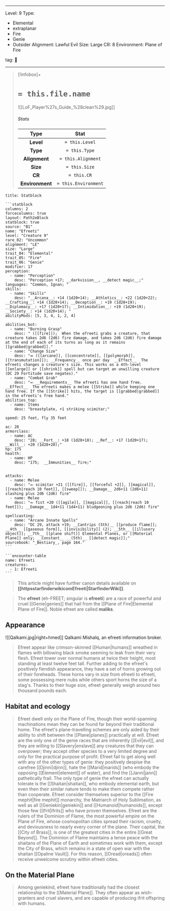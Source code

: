 
---


Level: 9
Type:
- Elemental
- extraplanar
- Fire
- Genie
- Outsider
Alignment: Lawful Evil
Size: Large
CR: 8
Environment: Plane of Fire


tag: 👹

---

> [!infobox]+
> #  `= this.file.name`
> ![[LoF_Player%27s_Guide_%28clean%29.jpg]]
> ##### Stats
> Type | Stat |
> :---:|:---:|
> **Level** | `= this.Level` |
> **Type** | `= this.Type` |
> **Alignment** | `= this.Alignment` |
> **Size** | `= this.Size` |
> **CR** | `= this.CR` |
> **Environment** | `= this.Environment` |




````ad-info
title: Statblock

```statblock
columns: 2
forcecolumns: true
layout: Path2eBlock
statblock: true
source: "B1"
name: "Efreeti"
level: "Creature 9"
rare_02: "Uncommon"
alignment: "LE"
size: "Large"
trait_04: "Elemental"
trait_05: "Fire"
trait_06: "Genie"
modifier: 17
perception:
  - name: "Perception"
    desc: "Perception +17; __darkvision__, __detect magic__;"
languages: "Common, Ignan; "
skills:
  - name: "Skills"
    desc: "__Arcana__: +14 (1d20+14); __Athletics__: +22 (1d20+22); __Crafting__: +14 (1d20+14); __Deception__: +19 (1d20+19); __Diplomacy__: +17 (1d20+17); __Intimidation__: +19 (1d20+19); __Society__: +14 (1d20+14); "
abilityMods: [5, 3, 4, 1, 2, 4]

abilities_bot:
  - name: "Burning Grasp"
    desc: " ([[fire]]);  When the efreeti grabs a creature, that creature takes 2d6 (2d6) fire damage, and takes 2d6 (2d6) fire damage at the end of each of its turns as long as it remains [[grabbed|grabbed]]."
  - name: "Change Size"
    desc: "⬺ ([[arcane]], [[concentrate]], [[polymorph]], [[transmutation]]); __Frequency__ once per day  __Effect__  The efreeti changes a creature's size. This works as a 4th-level [[enlarge]] or [[shrink]] spell but can target an unwilling creature (DC 29 Fortitude save negates)."
  - name: "Combat Grab"
    desc: "⬻ __Requirements__ The efreeti has one hand free.  __Effect__  The efreeti makes a melee [[Strike]] while keeping one hand free. If the [[Strike]] hits, the target is [[grabbed|grabbed]] in the efreeti's free hand."
abilities_top:
  - name: Items
    desc: "breastplate, +1 striking scimitar;"

speed: 25 feet, fly 35 feet

ac: 28
armorclass:
  - name: AC
    desc: "28; __Fort__: +18 (1d20+18); __Ref__: +17 (1d20+17); __Will__: +20 (1d20+20);"
hp: 175
health:
  - name: HP
    desc: "175;  __Immunities__ fire;"


attacks:
  - name: Melee
    desc: "⬻ scimitar +21 ([[fire]], [[forceful +2]], [[magical]], [[reach|reach 10 feet]], [[sweep]]); __Damage__ 2d6+11 (2d6+11) slashing plus 2d6 (2d6) fire"
  - name: Melee
    desc: "⬻ fist +20 ([[agile]], [[magical]], [[reach|reach 10 feet]]); __Damage__ 1d4+11 (1d4+11) bludgeoning plus 2d6 (2d6) fire"

spellcasting:
  - name: "Arcane Innate Spells"
    desc: "DC 29, attack +19; __Cantrips (5th)__ [[produce flame]]; __4th__ [[gaseous form]], [[invisibility]] (2); __5th__ [[illusory object]]; __7th__ [[plane shift]] Elemental Planes, or [[Material Plane]] only; __Constant__ __(5th)__ [[detect magic]];"
sourcebook: "_Bestiary_, page 164."
```

```encounter-table
name: Efreeti
creatures:
  - 1: Efreeti
```

````







> This article might have further canon details available on **[[httpsstarfinderwikicomEfreeti|StarfinderWiki]]**.


> The **efreet** (eh-FREET; singular is **efreeti**) are a race of powerful and cruel [[Genie|genies]] that hail from the [[Plane of Fire|Elemental Plane of Fire]]. Noble efreet are called **maliks**.



## Appearance

![[Qalkami.jpg|right+hmed]] 
 Qalkami Mishalq, an efreeti information broker.
> Efreet appear like crimson-skinned [[Human|humans]] wreathed in flames with billowing black smoke seeming to leak from their very flesh. Efreet tower over normal humans at twice their height, most standing at least twelve feet tall. Further adding to the efreet's positively fiendish appearance, they have a set of horns growing out of their foreheads. These horns vary in size from efreeti to efreeti, some possessing mere nubs while others sport horns the size of a stag's. Thanks to their huge size, efreet generally weigh around two thousand pounds each.


## Habitat and ecology

> Efreet dwell only on the Plane of Fire, though their world-spanning machinations mean they can be found far beyond their traditional home. The efreet's plane-travelling schemes are only aided by their ability to shift between the [[Plane|planes]] practically at will. Efreet are the only one of the genie races that are inherently [[Evil|evil]], and they are willing to [[Slavery|enslave]] any creatures that they can overpower; they accept other species to a very limited degree and only for the practical purpose of profit.
> Efreet fail to get along well with any of the other types of genie: they positively despise the carefree [[Djinni|djinn]], hate the [[Marid|marids]] (who embody the opposing [[Element|element]] of water), and find the [[Janni|jann]] pathetically frail. The only type of genie the efreet can actually tolerate is the [[Shaitan|shaitan]], who embody elemental earth, but even then their similar nature tends to make them compete rather than cooperate. Efreet consider themselves superior to the [[Fire mephit|fire mephit]] monarchy, the Matriarch of Holy Sublimation, as well as all [[Geniekin|geniekin]] and [[Humanoid|humanoids]], except those few [[Ifrit|ifrits]] who have proven themselves.
> Efreet are the rulers of the Dominion of Flame, the most powerful empire on the Plane of Fire, whose cosmopolitan cities spread their racism, cruelty, and deviousness to nearly every corner of the plane. Their capital, the [[City of Brass]], is one of the greatest cities in the entire [[Great Beyond]]. The Dominion of Flame maintains a tense peace with the shaitans of the Plane of Earth and sometimes work with them, except the City of Brass, which remains in a state of open war with the shaitan [[Opaline Vault]]. For this reason, [[Oread|oreads]] often receive unwelcome scrutiny within efreeti cities.


## On the Material Plane

> Among geniekind, efreet have traditionally had the closest relationship to the [[Material Plane]]. They often appear as wish-granters and cruel slavers, and are capable of producing ifrit offspring with humans.










